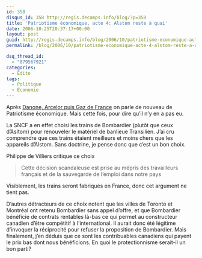 ```yaml
---
id: 358
disqus_id: 358 http://regis.decamps.info/blog/?p=358
title: 'Patriotisme économique, acte 4: Alstom reste à quai'
date: 2006-10-25T20:37:17+00:00
layout: post
guid: http://regis.decamps.info/blog/2006/10/patriotisme-economique-acte-4-alstom-reste-a-quai/
permalink: /blog/2006/10/patriotisme-economique-acte-4-alstom-reste-a-quai/

dsq_thread_id:
  - "879567921"
categories:
  - Edito
tags:
  - Politique
  - Économie
---
```

Après [Danone, Arcelor puis Gaz de France](http://regis.decamps.info/blog/2006/03/patriotisme-economique-acte-3/) on parle de nouveau de Patriotisme économique. Mais cette fois, pour dire qu’il n’y en a pas eu. 

La SNCF a en effet choisi les trains de Bombardier (plutôt que ceux d’Asltom) pour renouveler le matériel de banlieue Transilien. J’ai cru comprendre que ces trains étaient meilleurs et moins chers que les appareils d’Alstom. Sans doctrine, je pense donc que c’est un bon choix.

Philippe de Villiers critique ce choix

> Cette décision scandaleuse est prise au mépris des travailleurs français et de la sauvegarde de l&#8217;emploi dans notre pays 

Visiblement, les trains seront fabriqués en France, donc cet argument ne tient pas.

D’autres détracteurs de ce choix notent que les villes de Toronto et Montréal ont retenu Bombardier sans appel d’offre, et que Bombardier bénéficie de contrats rentables là-bas ce qui permet au constructeur canadien d’être compétitif à l’international. Il aurait donc été légitime d’invoquer la réciprocité pour refuser la proposition de Bombardier. Mais finalement, j’en déduis que ce sont les contribuables canadiens qui payent le prix bas dont nous bénéficions. En quoi le protectionnisme serait-il un bon parti?
